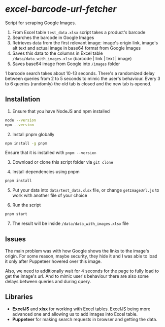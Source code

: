 # **_excel-barcode-url-fetcher_**

Script for scraping Google Images.

1. From Excel table `test_data.xlsx` script takes a product's barcode
2. Searches the barcode in Google Images
3. Retrieves data from the first relevant image: image's origin link, image's alt text and actual image in base64 format from Google Images
4. Saves this data to the columns in Excel table `/data/data_with_images.xlsx` (barcode | link | text | image)
5. Saves base64 image from Google into `/images` folder

1 barcode search takes about 10-13 seconds. There's a randomized delay between queries from 2 to 5 seconds to mimic the user's behaviour.
Every 3 to 6 queries (randomly) the old tab is closed and the new tab is opened.

## Installation

1. Ensure that you have NodeJS and npm installed

```bash
node --version
npm --version
```

2. Install pnpm globally

```bash
npm install -g pnpm
```

Ensure that it is installed with `pnpm --version`

3. Download or clone this script folder via `git clone`

4. Install dependencies using pnpm

```bash
pnpm install
```

5. Put your data into `data/test_data.xlsx` file, or change `getImageUrl.js` to work with another file of your choice

6. Run the script

```bash
pnpm start
```

7. The result will be inside `/data/data_with_images.xlsx` file

## Issues

The main problem was with how Google shows the links to the image's origin. For some reason, maybe security, they hide it and I was able to load it only after Puppeteer hovered over this image.

Also, we need to additionally wait for 4 seconds for the page to fully load to get the image's url.
And to mimic user's behaviour there are also some delays between queries and during query.

## Libraries

- **ExcelJS** and **xlsx** for working with Excel tables. ExcelJS being more advanced one and allowing us to add images into Excel table.
- **Puppeteer** for making search requests in browser and getting the data.
